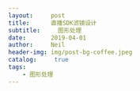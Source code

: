 ```yaml
---
layout:     post
title:      直播SDK滤镜设计
subtitle:	  图形处理
date:       2019-04-01
author:     Neil
header-img: img/post-bg-coffee.jpeg
catalog: 	 true
tags:
    - 图形处理
---
```


